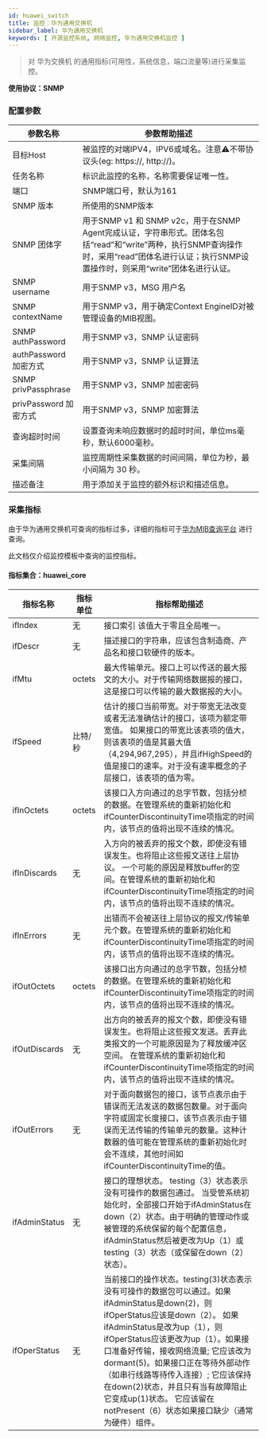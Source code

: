 ```yaml
---
id: huawei_switch
title: 监控：华为通用交换机
sidebar_label: 华为通用交换机
keywords: [ 开源监控系统, 网络监控, 华为通用交换机监控 ]
---
```


> 对 华为交换机 的通用指标(可用性，系统信息，端口流量等)进行采集监控。

**使用协议：SNMP**

### 配置参数

|        参数名称         |                                                            参数帮助描述                                                             |
|---------------------|-------------------------------------------------------------------------------------------------------------------------------|
| 目标Host              | 被监控的对端IPV4，IPV6或域名。注意⚠️不带协议头(eg: https://, http://)。                                                                          |
| 任务名称                | 标识此监控的名称，名称需要保证唯一性。                                                                                                           |
| 端口                  | SNMP端口号，默认为161                                                                                                                |
| SNMP 版本             | 所使用的SNMP版本                                                                                                                    |
| SNMP 团体字            | 用于SNMP v1 和 SNMP v2c，用于在SNMP Agent完成认证，字符串形式。团体名包括“read”和“write”两种，执行SNMP查询操作时，采用“read”团体名进行认证；执行SNMP设置操作时，则采用“write”团体名进行认证。 |
| SNMP username       | 用于SNMP v3，MSG 用户名                                                                                                             |
| SNMP contextName    | 用于SNMP v3，用于确定Context EngineID对被管理设备的MIB视图。                                                                                   |
| SNMP authPassword   | 用于SNMP v3，SNMP 认证密码                                                                                                           |
| authPassword 加密方式   | 用于SNMP v3，SNMP 认证算法                                                                                                           |
| SNMP privPassphrase | 用于SNMP v3，SNMP 加密密码                                                                                                           |
| privPassword 加密方式   | 用于SNMP v3，SNMP 加密算法                                                                                                           |
| 查询超时时间              | 设置查询未响应数据时的超时时间，单位ms毫秒，默认6000毫秒。                                                                                              |
| 采集间隔                | 监控周期性采集数据的时间间隔，单位为秒，最小间隔为 30 秒。                                                                                               |
| 描述备注                | 用于添加关于监控的额外标识和描述信息。                                                                                                           |

### 采集指标

由于华为通用交换机可查询的指标过多，详细的指标可于[华为MIB查询平台](https://info.support.huawei.com/info-finder/tool/zh/enterprise/mib)
进行查询。

此文档仅介绍监控模板中查询的监控指标。

#### 指标集合：huawei_core

|     指标名称      |  指标单位  |                                                                                                                                     指标帮助描述                                                                                                                                     |
|---------------|--------|--------------------------------------------------------------------------------------------------------------------------------------------------------------------------------------------------------------------------------------------------------------------------------|
| ifIndex       | 无      | 接口索引 该值大于零且全局唯一。                                                                                                                                                                                                                                                               |
| ifDescr       | 无      | 描述接口的字符串，应该包含制造商、产品名和接口软硬件的版本。                                                                                                                                                                                                                                                 |
| ifMtu         | octets | 最大传输单元。接口上可以传送的最大报文的大小。对于传输网络数据报的接口，这是接口可以传输的最大数据报的大小。                                                                                                                                                                                                                         |
| ifSpeed       | 比特/秒   | 估计的接口当前带宽。对于带宽无法改变或者无法准确估计的接口，该项为额定带宽值。 如果接口的带宽比该表项的值大，则该表项的值是其最大值（4,294,967,295），并且ifHighSpeed的值是接口的速率。对于没有速率概念的子层接口，该表项的值为零。                                                                                                                                                 |
| ifInOctets    | octets | 该接口入方向通过的总字节数，包括分桢的数据。在管理系统的重新初始化和ifCounterDiscontinuityTime项指定的时间内，该节点的值将出现不连续的情况。                                                                                                                                                                                            |
| ifInDiscards  | 无      | 入方向的被丢弃的报文个数，即使没有错误发生。也将阻止这些报文送往上层协议。 一个可能的原因是释放buffer的空间。在管理系统的重新初始化和ifCounterDiscontinuityTime项指定的时间内，该节点的值将出现不连续的情况。                                                                                                                                                        |
| ifInErrors    | 无      | 出错而不会被送往上层协议的报文/传输单元个数。在管理系统的重新初始化和ifCounterDiscontinuityTime项指定的时间内，该节点的值将出现不连续的情况。                                                                                                                                                                                           |
| ifOutOctets   | octets | 该接口出方向通过的总字节数，包括分桢的数据。在管理系统的重新初始化和ifCounterDiscontinuityTime项指定的时间内，该节点的值将出现不连续的情况。                                                                                                                                                                                            |
| ifOutDiscards | 无      | 出方向的被丢弃的报文个数，即使没有错误发生。也将阻止这些报文发送。丢弃此类报文的一个可能原因是为了释放缓冲区空间。 在管理系统的重新初始化和ifCounterDiscontinuityTime项指定的时间内，该节点的值将出现不连续的情况。                                                                                                                                                        |
| ifOutErrors   | 无      | 对于面向数据包的接口，该节点表示由于错误而无法发送的数据包数量。对于面向字符或固定长度接口，该节点表示由于错误而无法传输的传输单元的数量。这种计数器的值可能在管理系统的重新初始化时会不连续，其他时间如ifCounterDiscontinuityTime的值。                                                                                                                                              |
| ifAdminStatus | 无      | 接口的理想状态。 testing（3）状态表示没有可操作的数据包通过。 当受管系统初始化时，全部接口开始于ifAdminStatus在down（2）状态。由于明确的管理动作或被管理的系统保留的每个配置信息，ifAdminStatus然后被更改为Up（1）或testing（3）状态（或保留在down（2）状态）。                                                                                                                   |
| ifOperStatus  | 无      | 当前接口的操作状态。testing(3)状态表示没有可操作的数据包可以通过。如果ifAdminStatus是down(2)，则ifOperStatus应该是down（2）。 如果ifAdminStatus是改为up（1），则ifOperStatus应该更改为up（1）。如果接口准备好传输，接收网络流量; 它应该改为dormant(5)。如果接口正在等待外部动作（如串行线路等待传入连接）; 它应该保持在down(2)状态，并且只有当有故障阻止它变成up(1)状态。 它应该留在notPresent（6）状态如果接口缺少（通常为硬件）组件。 |


